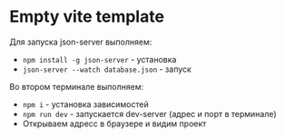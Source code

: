 # Empty vite template

Для запуска json-server выполняем:

- `npm install -g json-server` - установка
- `json-server --watch database.json` - запуск

Во втором терминале выполняем:

- `npm i` - установка зависимостей
- `npm run dev` - запускается dev-server (адрес и порт в терминале)
- Открываем адресс в браузере и видим проект

